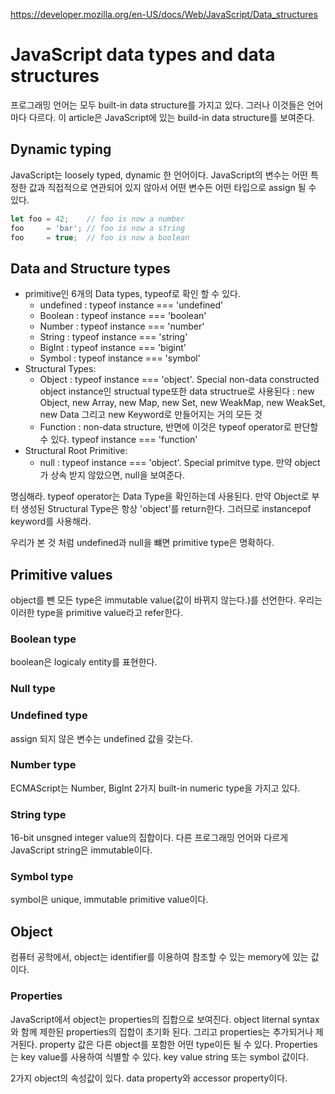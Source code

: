 https://developer.mozilla.org/en-US/docs/Web/JavaScript/Data_structures

# JavaScript data types and data structures
프로그래밍 언어는 모두 built-in data structure를 가지고 있다. 그러나 이것들은 언어마다 다르다. 이 article은 JavaScript에 있는 build-in data structure를 보여준다. 

## Dynamic typing
JavaScript는 loosely typed, dynamic 한 언어이다. JavaScript의 변수는 어떤 특정한 값과 직접적으로 연관되어 있지 않아서 어떤 변수든 어떤 타입으로 assign 될 수 있다.
```js
let foo = 42;    // foo is now a number
foo     = 'bar'; // foo is now a string
foo     = true;  // foo is now a boolean
```

## Data and Structure types

- primitive인 6개의 Data types, typeof로 확인 할 수 있다.
    - undefined : typeof instance === 'undefined'
    - Boolean : typeof instance === 'boolean'
    - Number : typeof instance === 'number'
    - String : typeof instance === 'string'
    - BigInt : typeof instance === 'bigint'
    - Symbol : typeof instance === 'symbol'
- Structural Types:
    - Object : typeof instance === 'object'. Special non-data constructed object instance인 structual type또한 data structrue로 사용된다 : new Object, new Array, new Map, new Set, new WeakMap, new WeakSet, new Data 그리고 new Keyword로 만들어지는 거의 모든 것
    - Function : non-data structure, 반면에 이것은 typeof operator로 판단할 수 있다. typeof instance === 'function'
- Structural Root Primitive:
    - null : typeof instance === 'object'. Special primitve type. 만약 object가 상속 받지 않았으면, null을 보여준다.

명심해라. typeof operator는 Data Type을 확인하는데 사용된다. 만약 Object로 부터 생성된 Structural Type은 항상 'object'를 return한다. 그러므로 instancepof keyword를 사용해라.

우리가 본 것 처럼 undefined과 null을 뺴면 primitive type은 명확하다. 

## Primitive values
object를 뺀 모든 type은 immutable value(값이 바뀌지 않는다.)를 선언한다. 우리는 이러한 type을 primitive value라고 refer한다.

### Boolean type
boolean은 logicaly entity를 표현한다.

### Null type

### Undefined type
assign 되지 않은 변수는 undefined 값을 갖는다.

### Number type
ECMAScript는 Number, BigInt 2가지 built-in numeric type을 가지고 있다.

### String type
16-bit unsgned integer value의 집합이다. 다른 프로그래밍 언어와 다르게 JavaScript string은 immutable이다. 

### Symbol type
symbol은 unique, immutable primitive value이다. 

## Object
컴퓨터 공학에서, object는 identifier를 이용하여 참조할 수 있는 memory에 있는 값이다.

### Properties
JavaScript에서 object는 properties의 집합으로 보여진다. object liternal syntax와 함께 제한된 properties의 집합이 초기화 된다. 그리고 properties는 추가되거나 제거된다. property 값은 다른 object를 포함한 어떤 type이든 될 수 있다. Properties는 key value를 사용하여 식별할 수 있다. key value string 또는 symbol 값이다.

2가지 object의 속성값이 있다. data property와 accessor property이다.

